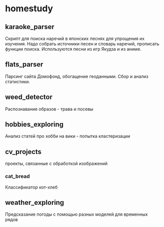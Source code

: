 # homestudy

## karaoke_parser
Скрипт для поиска наречий в японских песнях для упрощения их изучения. Надо собрать источники песен и словарь наречий, прописать функции поиска. Используются песни из игр Якудза и из аниме.

## flats_parser
Парсинг сайта Домофонд, обогащение геоданными. Сбор и анализ статистики.

## weed_detector
Распознавание образов - трава и посевы

## hobbies_exploring
Анализ статей про хобби на вики - попытка кластеризации

## cv_projects
проекты, связанные с обработкой изображений
### cat_bread
Классификатор кот-хлеб

## weather_exploring
Предсказание погоды с помощью разных моделей для временных рядов
